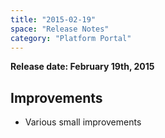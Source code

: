 ```yaml
---
title: "2015-02-19"
space: "Release Notes"
category: "Platform Portal"
---
```



**Release date: February 19th, 2015**

## Improvements

*   Various small improvements